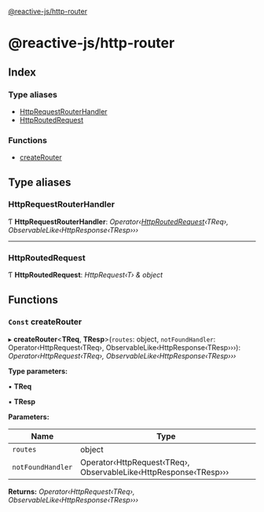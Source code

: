 [@reactive-js/http-router](README.md)

# @reactive-js/http-router

## Index

### Type aliases

* [HttpRequestRouterHandler](README.md#httprequestrouterhandler)
* [HttpRoutedRequest](README.md#httproutedrequest)

### Functions

* [createRouter](README.md#const-createrouter)

## Type aliases

###  HttpRequestRouterHandler

Ƭ **HttpRequestRouterHandler**: *Operator‹[HttpRoutedRequest](README.md#httproutedrequest)‹TReq›, ObservableLike‹HttpResponse‹TResp›››*

___

###  HttpRoutedRequest

Ƭ **HttpRoutedRequest**: *HttpRequest‹T› & object*

## Functions

### `Const` createRouter

▸ **createRouter**<**TReq**, **TResp**>(`routes`: object, `notFoundHandler`: Operator‹HttpRequest‹TReq›, ObservableLike‹HttpResponse‹TResp›››): *Operator‹HttpRequest‹TReq›, ObservableLike‹HttpResponse‹TResp›››*

**Type parameters:**

▪ **TReq**

▪ **TResp**

**Parameters:**

Name | Type |
------ | ------ |
`routes` | object |
`notFoundHandler` | Operator‹HttpRequest‹TReq›, ObservableLike‹HttpResponse‹TResp››› |

**Returns:** *Operator‹HttpRequest‹TReq›, ObservableLike‹HttpResponse‹TResp›››*
